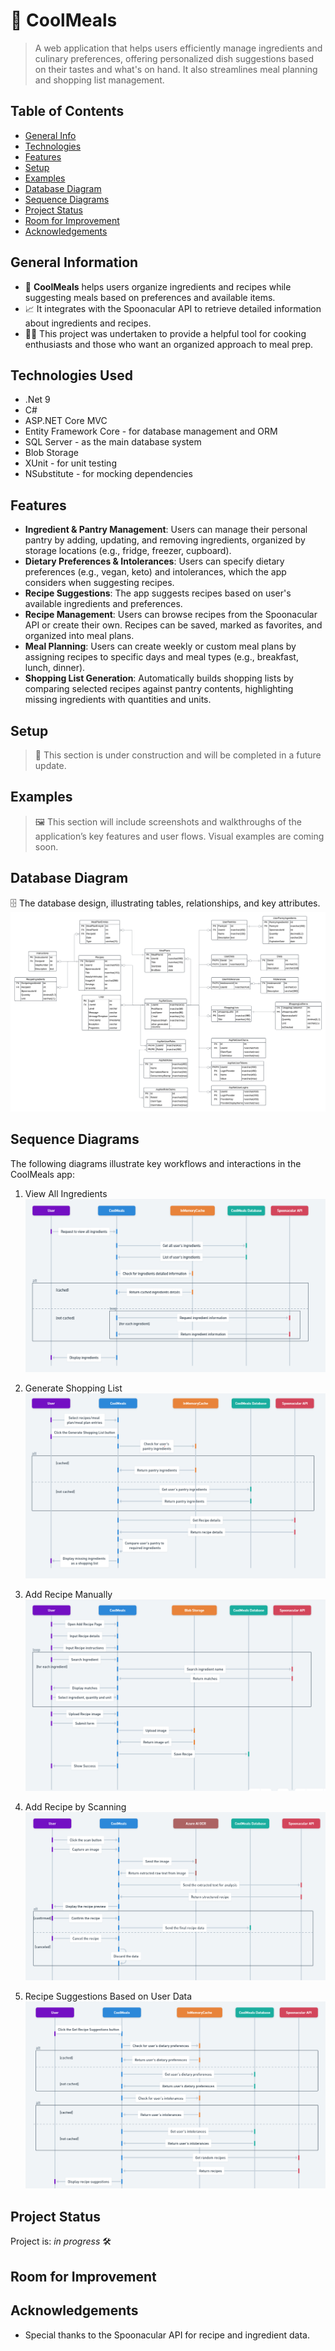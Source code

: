 ﻿# 🍲 CoolMeals
> A web application that helps users efficiently manage ingredients and culinary preferences, offering personalized dish suggestions based on their tastes and what's on hand. It also streamlines meal planning and shopping list management.

## Table of Contents
* [General Info](#general-information)
* [Technologies](#technologies-used)
* [Features](#features)
* [Setup](#setup)
* [Examples](#examples)
* [Database Diagram](#database-diagram)
* [Sequence Diagrams](#sequence-diagrams)
* [Project Status](#project-status)
* [Room for Improvement](#room-for-improvement)
* [Acknowledgements](#acknowledgements)


## General Information
- 🥗 **CoolMeals** helps users organize ingredients and recipes while suggesting meals based on preferences and available items.
- 📈 It integrates with the Spoonacular API to retrieve detailed information about ingredients and recipes.
- 🧑‍🍳 This project was undertaken to provide a helpful tool for cooking enthusiasts and those who want an organized approach to meal prep.


## Technologies Used
- .Net 9
- C#
- ASP.NET Core MVC
- Entity Framework Core - for database management and ORM
- SQL Server - as the main database system
- Blob Storage
- XUnit - for unit testing
- NSubstitute - for mocking dependencies


## Features
- **Ingredient & Pantry Management**: Users can manage their personal pantry by adding, updating, and removing ingredients, organized by storage locations (e.g., fridge, freezer, cupboard).
- **Dietary Preferences & Intolerances**: Users can specify dietary preferences (e.g., vegan, keto) and intolerances, which the app considers when suggesting recipes.
- **Recipe Suggestions**: The app suggests recipes based on user's available ingredients and preferences.
- **Recipe Management**: Users can browse recipes from the Spoonacular API or create their own. Recipes can be saved, marked as favorites, and organized into meal plans.
- **Meal Planning**: Users can create weekly or custom meal plans by assigning recipes to specific days and meal types (e.g., breakfast, lunch, dinner).
- **Shopping List Generation**: Automatically builds shopping lists by comparing selected recipes against pantry contents, highlighting missing ingredients with quantities and units.


## Setup
> 🚧 This section is under construction and will be completed in a future update.

## Examples
> 🖼️ This section will include screenshots and walkthroughs of the application’s key features and user flows. Visual examples are coming soon.

## Database Diagram
🗄️ The database design, illustrating tables, relationships, and key attributes.
![Database Diagram](./docs/img/CoolMealsDB.png)

## Sequence Diagrams
The following diagrams illustrate key workflows and interactions in the CoolMeals app:

1. View All Ingredients
![View All Ingredients Diagram](./docs/img/view_ingredients.png)

2. Generate Shopping List
![Generate Shopping List Diagram](./docs/img/shopping_list.png)

3. Add Recipe Manually
![Add Recipe Manually Diagram](./docs/img/add_recipe.png)

4. Add Recipe by Scanning
![Add Recipe by Scanning Diagram](./docs/img/scan_recipe.png)

5. Recipe Suggestions Based on User Data
![Recipe Suggestions Diagram](./docs/img/recipe_suggestions.png)

## Project Status
Project is: _in progress_ 🛠️


## Room for Improvement


## Acknowledgements
- Special thanks to the Spoonacular API for recipe and ingredient data.